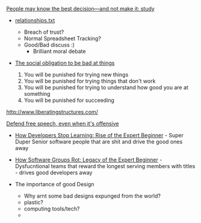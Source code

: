[People may know the best decision—and not make it: study](https://medicalxpress.com/news/2020-04-people-decisionand.html)

* [relationships.txt](https://twitter.com/redditships/status/1254112940078387205)
    * Breach of trust?
    * Normal Spreadsheet Tracking?
    * Good/Bad discuss :)
        * Brilliant moral debate

* [The social obligation to be bad at things](https://notebook.drmaciver.com/posts/2020-02-29-10:30.html)
    1. You will be punished for trying new things
    2. You will be punished for trying things that don't work
    3. You will be punished for trying to understand how good you are at something
    4. You will be punished for succeeding


http://www.liberatingstructures.com/


[Defend free speech, even when it's offensive](https://www.latimes.com/opinion/story/2020-06-19/protests-free-speech-first-amendment)


* [How Developers Stop Learning: Rise of the Expert Beginner](https://daedtech.com/how-developers-stop-learning-rise-of-the-expert-beginner/) - Super Duper Senior software people that are shit and drive the good ones away
* [How Software Groups Rot: Legacy of the Expert Beginner](https://daedtech.com/how-software-groups-rot-legacy-of-the-expert-beginner/) - Dysfucntional teams that reward the longest serving members with titles - drives good developers away

* The importance of good Design
    * Why arnt some bad designs expunged from the world?
    * plastic?
    * computing tools/tech?
    * 
